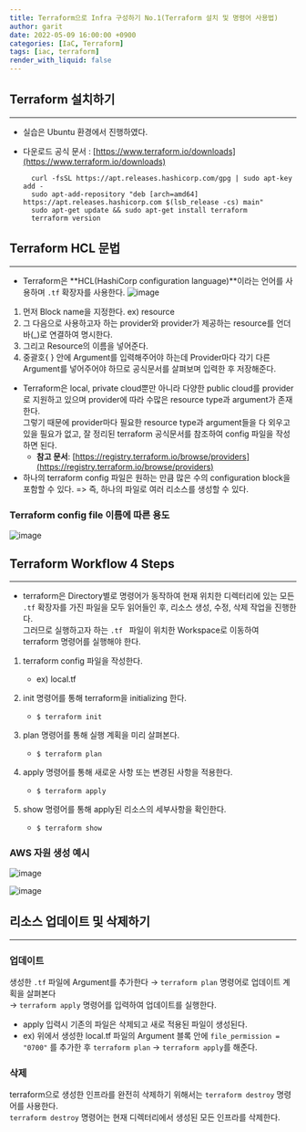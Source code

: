 ```yaml
---
title: Terraform으로 Infra 구성하기 No.1(Terraform 설치 및 명령어 사용법)
author: garit
date: 2022-05-09 16:00:00 +0900
categories: [IaC, Terraform]
tags: [iac, terraform]
render_with_liquid: false
---
```


## Terraform 설치하기
---
- 실습은 Ubuntu 환경에서 진행하였다.
- 다운로드 공식 문서 : [https://www.terraform.io/downloads](https://www.terraform.io/downloads)  

        curl -fsSL https://apt.releases.hashicorp.com/gpg | sudo apt-key add -    
        sudo apt-add-repository "deb [arch=amd64] https://apt.releases.hashicorp.com $(lsb_release -cs) main"    
        sudo apt-get update && sudo apt-get install terraform    
        terraform version    

## Terraform  HCL 문법
---
- Terraform은 **HCL(HashiCorp configuration language)**이라는 언어를 사용하며 `.tf` 확장자를 사용한다.
![image](https://user-images.githubusercontent.com/67899732/167346621-472f38ee-e766-43ff-8120-94826946150b.png)
1. 먼저 Block name을 지정한다. ex) resource  
2. 그 다음으로 사용하고자 하는 provider와 provider가 제공하는 resource를 언더바(_)로 연결하여 명시한다.
3. 그리고 Resource의 이름을 넣어준다.
4. 중괄호{ } 안에 Argument를 입력해주어야 하는데 Provider마다 각기 다른 Argument를 넣어주어야 하므로 공식문서를 살펴보며 입력한 후 저장해준다.
- Terraform은 local, private cloud뿐만 아니라 다양한 public cloud를 provider로 지원하고 있으며 provider에 따라 수많은 resource type과 argument가 존재한다.  
그렇기 때문에 provider마다 필요한 resource type과 argument들을 다 외우고 있을 필요가 없고,  잘 정리된 terraform 공식문서를 참조하여 config 파일을 작성하면 된다.    
	- **참고 문서**: [https://registry.terraform.io/browse/providers](https://registry.terraform.io/browse/providers)  
- 하나의 terraform config 파일은 원하는 만큼 많은 수의 configuration block을 포함할 수 있다.
    => 즉, 하나의 파일로 여러 리소스를 생성할 수 있다.

### Terraform config file 이름에 따른 용도
![image](https://user-images.githubusercontent.com/67899732/167371772-f1809203-2623-4826-8eb6-5c941bf948e9.png)  


## Terraform Workflow 4 Steps
---
- terraform은 Directory별로 명령어가 동작하여 현재 위치한 디렉터리에 있는 모든 `.tf` 확장자를 가진 파일을 모두 읽어들인 후, 리소스 생성, 수정, 삭제 작업을 진행한다.  
  그러므로 실행하고자 하는 `.tf ` 파일이 위치한 Workspace로 이동하여 terraform 명령어를 실행해야 한다.  

1. terraform config 파일을 작성한다.  
    - ex) local.tf  

2. init 명령어를 통해 terraform을 initializing 한다.  
	- `$ terraform init`  

3. plan 명령어를 통해 실행 계획을 미리 살펴본다.  
	- `$ terraform plan`  

4. apply 명령어를 통해 새로운 사항 또는 변경된 사항을 적용한다.  
	- `$ terraform apply`  

5. show 명령어를 통해 apply된 리소스의 세부사항을 확인한다.  
	- `$ terraform show`  
   

### AWS 자원 생성 예시
![image](https://user-images.githubusercontent.com/67899732/167347038-835454d2-09d0-4e05-a590-800d0a4933cc.png)

![image](https://user-images.githubusercontent.com/67899732/167347104-72f3fd3c-486c-4485-8a2f-47b68042db48.png)

## 리소스 업데이트 및 삭제하기
---
### 업데이트  
생성한 `.tf`  파일에 Argument를 추가한다 &rarr; `terraform plan` 명령어로 업데이트 계획을 살펴본다   
&rarr; `terraform apply` 명령어를 입력하여 업데이트를 실행한다.  
- apply 입력시 기존의 파일은 삭제되고 새로 적용된 파일이 생성된다.  
- ex) 위에서 생성한 local.tf 파일의 Argument 블록 안에 `file_permission = "0700"` 를 추가한 후 `terraform plan` &rarr; `terraform apply`를 해준다.  

### 삭제  
terraform으로 생성한 인프라를 완전히 삭제하기 위해서는 `terraform destroy` 명령어를 사용한다.  
`terraform destroy` 명령어는 현재 디렉터리에서 생성된 모든 인프라를 삭제한다.  
 
